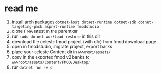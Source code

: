 # read me

1. install arch packages `dotnet-host dotnet-runtime dotnet-sdk dotnet-targeting-pack aspnet-runtime fmodstudio`
2. clone FNA latest in the parent dir
3. run `sudo dotnet workload restore` in this dir
4. download the celeste fmod project (with dlc) from fmod download page
5. open in fmodstudio, migrate project, export banks
6. place your celeste Content dir in `wwwroot/assets/`
7. copy in the exported fmod v2 banks to `wwwroot/assets/Content/FMOD/Desktop/`
8. run `dotnet run -v d`
